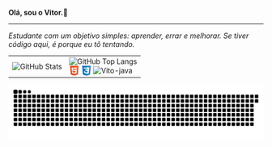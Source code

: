  **Olá, sou o Vitor.👋**
 ***
 *Estudante com um objetivo simples: aprender, errar e melhorar. Se tiver código aqui, é porque eu tô tentando.*
<table>
  <tr>
    <td>
      <img 
        alt="GitHub Stats" 
        src="https://github-readme-stats.vercel.app/api?username=VitoD09&show_icons=true&include_all_commits=true&cache_seconds=86400&theme=dark" 
      />
    </td>
    <td>
      <img 
        alt="GitHub Top Langs" 
        src="https://github-readme-stats.vercel.app/api/top-langs/?username=VitoD09&include_all_commits=true&theme=dark&layout=compact&custom_title=Estudos&langs_count=9" 
      />
      <div>
        <img align="center" alt="Vito-HTML" height="20" width="20" src="https://raw.githubusercontent.com/devicons/devicon/master/icons/html5/html5-original.svg">
        <img align="center" alt="Vito-CSS" height="20" width="20" src="https://raw.githubusercontent.com/devicons/devicon/master/icons/css3/css3-original.svg">
       <img align="center" alt="Vito-java" height="20" width="20" src="https://cdn.jsdelivr.net/gh/devicons/devicon@latest/icons/java/java-original.svg" />
      </div>
    </td>
  </tr>
</table>
<picture>
  <source media="(prefers-color-scheme: dark)" srcset="https://raw.githubusercontent.com/VitoD09/VitoD09/output/github-contribution-grid-snake-dark.svg?palette=gruvbox">
  <img align="center" alt="github contribution grid snake animation" src="https://raw.githubusercontent.com/VitoD09/VitoD09/output/github-contribution-grid-snake.svg?palette=gruvbox">
</picture>
